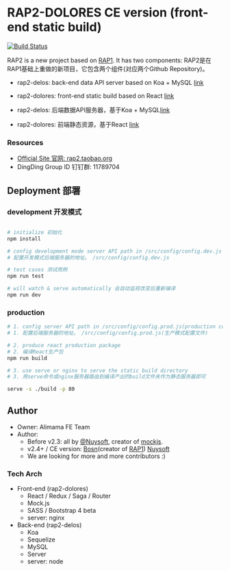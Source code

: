 # RAP2-DOLORES CE version (front-end static build)

[![Build Status](https://travis-ci.org/thx/rap2-dolores.svg?branch=master)](https://travis-ci.org/thx/rap2-dolores)


RAP2 is a new project based on [RAP1](https://github.com/thx/RAP). It has two components:
RAP2是在RAP1基础上重做的新项目，它包含两个组件(对应两个Github Repository)。

* rap2-delos: back-end data API server based on Koa + MySQL [link](http://github.com/thx/rap2-delos)
* rap2-dolores: front-end static build based on React [link](http://github.com/thx/rap2-dolores)

* rap2-delos: 后端数据API服务器，基于Koa + MySQL[link](http://github.com/thx/rap2-delos)
* rap2-dolores: 前端静态资源，基于React [link](http://github.com/thx/rap2-dolores)

### Resources

* [Official Site 官网: rap2.taobao.org](http://rap2.taobao.org)
* DingDing Group ID 钉钉群: 11789704

## Deployment 部署

### development 开发模式

```sh

# initialize 初始化
npm install

# config development mode server API path in /src/config/config.dev.js
# 配置开发模式后端服务器的地址。 /src/config/config.dev.js

# test cases 测试用例
npm run test

# will watch & serve automatically 会自动监视改变后重新编译
npm run dev

```

### production

```sh
# 1. config server API path in /src/config/config.prod.js(production config file)
# 1. 配置后端服务器的地址。 /src/config/config.prod.js(生产模式配置文件)

# 2. produce react production package
# 2. 编译React生产包
npm run build

# 3. use serve or nginx to serve the static build directory
# 3. 用serve命令或nginx服务器路由到编译产出的build文件夹作为静态服务器即可

serve -s ./build -p 80
```

## Author

* Owner: Alimama FE Team
* Author:
  * Before v2.3: all by [@Nuysoft](https://github.com/nuysoft/), creator of [mockjs](mockjs.com).
  * v2.4+ / CE version: [Bosn](http://github.com/bosn/)(creator of [RAP1](https://github.com/thx/RAP)) [Nuysoft](https://github.com/nuysoft/)
  * We are looking for more and more contributors :)


### Tech Arch

* Front-end (rap2-dolores)
    * React / Redux / Saga / Router
    * Mock.js
    * SASS / Bootstrap 4 beta
    * server: nginx
* Back-end (rap2-delos)
    * Koa
    * Sequelize
    * MySQL
    * Server
    * server: node
